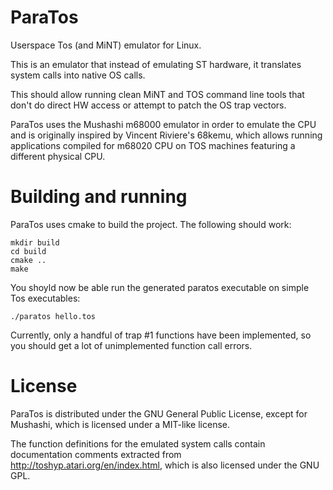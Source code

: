 # ParaTos

Userspace Tos (and MiNT) emulator for Linux.

This is an emulator that instead of emulating ST hardware, it translates system calls into native OS calls.

This should allow running clean MiNT and TOS command line tools that don't do
direct HW access or attempt to patch the OS trap vectors.

ParaTos uses the Mushashi m68000 emulator in order to emulate the CPU and is
originally inspired by Vincent Riviere's 68kemu, which allows running applications compiled for m68020 CPU on TOS machines featuring a different physical CPU.

# Building and running

ParaTos uses cmake to build the project. The following should work:

	mkdir build
	cd build
	cmake ..
	make

You shoyld now be able run the generated paratos executable on simple Tos executables:

	./paratos hello.tos

Currently, only a handful of trap #1 functions have been implemented, so you should get a lot of unimplemented function call errors.

# License

ParaTos is distributed under the GNU General Public License, except for Mushashi, which is licensed under
a MIT-like license.

The function definitions for the emulated system calls contain documentation comments extracted from
http://toshyp.atari.org/en/index.html, which is also licensed under the GNU GPL.
